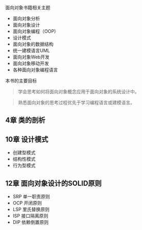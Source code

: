 面向对象书籍相关主题

* 面向对象分析
* 面向对象设计
* 面向对象编程（OOP)
* 设计模式
* 面向对象的数据结构
* 统一建模语言UML
* 面向对象Web开发
* 面向对象移动开发
* 各种面向对象编程语言

本书的主要目标

> 学会思考如何将面向对象概念应用于面向对象的系统设计中。



> 熟悉面向对象的思考过程优先于学习编程语言或建模语言。

## 4章 类的剖析



## 10章 设计模式

* 创建型模式
* 结构性模式
* 行为型模式

## 12章 面向对象设计的SOLID原则

* SRP 单一职责原则
* OCP 开闭原则
* LSP 里氏替换原则
* ISP 接口隔离原则
* DIP 依赖倒置原则